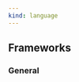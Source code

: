 ```yaml
---
kind: language
---
```


## Frameworks
<div class="group">
<icon-link icon="rails" title="Rails" href="/ruby/rails/" />
<icon-link icon="sinatra" title="Sinatra" href="/ruby/sinatra/" />
<icon-link icon="sinatra" title="Sinatra" href="/ruby/sinatra/" />
<icon-link icon="sinatra" title="Sinatra" href="/ruby/sinatra/" />
<icon-link icon="sinatra" title="Sinatra" href="/ruby/sinatra/" />
<icon-link icon="sinatra" title="Sinatra" href="/ruby/sinatra/" />
<icon-link icon="sinatra" title="Sinatra" href="/ruby/sinatra/" />
<icon-link icon="sinatra" title="Sinatra" href="/ruby/sinatra/" />
<icon-link icon="sinatra" title="Sinatra" href="/ruby/sinatra/" />
<icon-link icon="sinatra" title="Sinatra" href="/ruby/sinatra/" />
<icon-link icon="sinatra" title="Sinatra" href="/ruby/sinatra/" />
<icon-link icon="sinatra" title="Sinatra" href="/ruby/sinatra/" />
</div>

### General
